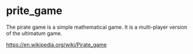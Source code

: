# prite_game
The pirate game is a simple mathematical game. It is a multi-player version of the ultimatum game.

https://en.wikipedia.org/wiki/Pirate_game
